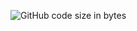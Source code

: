 ![GitHub code size in bytes](https://img.shields.io/github/languages/code-size/CoolmixZero/calculator-pyside6)
